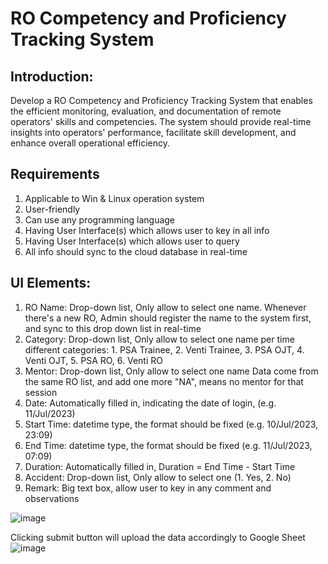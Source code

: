 # RO Competency and Proficiency Tracking System

## Introduction: 
Develop a RO Competency and Proficiency Tracking System that enables the efficient monitoring, evaluation, and documentation of remote operators' skills and competencies. The system should provide real-time insights into operators' performance, facilitate skill development, and enhance overall operational efficiency.


## Requirements
1. Applicable to Win & Linux operation system
2. User-friendly
3. Can use any programming language
4. Having User Interface(s) which allows user to key in all info
5. Having User Interface(s) which allows user to query
6. All info should sync to the cloud database in real-time

## UI Elements:
1. RO Name: Drop-down list, Only allow to select one name. Whenever there's a new RO, Admin should register the name to the system first, and sync to this drop down list in real-time
2. Category:  Drop-down list, Only allow to select one name per time
   different categories: 1. PSA Trainee, 2. Venti Trainee, 3. PSA OJT, 4. Venti OJT, 5. PSA RO, 6. Venti RO
3. Mentor: Drop-down list, Only allow to select one name
   Data come from the same RO list, and add one more "NA", means no mentor for that session
4. Date: Automatically filled in, indicating the date of login, (e.g. 11/Jul/2023)
5. Start Time: datetime type, the format should be fixed  (e.g. 10/Jul/2023, 23:09)
6. End Time: datetime type, the format should be fixed (e.g. 11/Jul/2023, 07:09)
7. Duration: Automatically filled in, Duration = End Time - Start Time
8. Accident: Drop-down list, Only allow to select one (1. Yes, 2. No)
9. Remark: Big text box, allow user to key in any comment and observations

![image](https://github.com/SKEW002/ro_record/assets/57441569/62ac89ee-c8aa-4be3-88ea-b772369c0ad7)

Clicking submit button will upload the data accordingly to Google Sheet
![image](https://github.com/SKEW002/ro_record/assets/57441569/3d9ec6f1-0ac6-47b2-b567-834109f75461)
